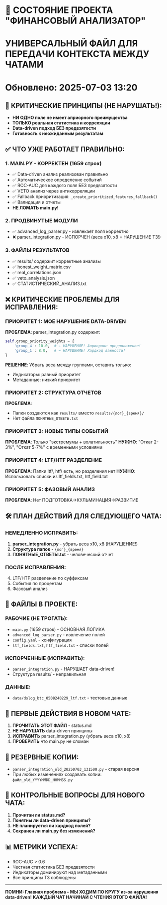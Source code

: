 # 🎯 СОСТОЯНИЕ ПРОЕКТА "ФИНАНСОВЫЙ АНАЛИЗАТОР"
# УНИВЕРСАЛЬНЫЙ ФАЙЛ ДЛЯ ПЕРЕДАЧИ КОНТЕКСТА МЕЖДУ ЧАТАМИ
# Обновлено: 2025-07-03 13:20

## 🚨 КРИТИЧЕСКИЕ ПРИНЦИПЫ (НЕ НАРУШАТЬ!):
- **НИ ОДНО поле не имеет априорного преимущества**
- **ТОЛЬКО реальная статистика и корреляции** 
- **Data-driven подход БЕЗ предвзятости**
- **Готовность к неожиданным результатам**

## ✅ ЧТО УЖЕ РАБОТАЕТ ПРАВИЛЬНО:

### 1. MAIN.PY - КОРРЕКТЕН (1659 строк)
- ✅ Data-driven анализ реализован правильно
- ✅ Автоматическое определение событий
- ✅ ROC-AUC для каждого поля БЕЗ предвзятости  
- ✅ VETO анализ через антикорреляции
- ✅ Fallback приоритизация: `_create_prioritized_features_fallback()`
- ✅ Валидация и отчеты
- **НЕ ЛОМАТЬ main.py!**

### 2. ПРОДВИНУТЫЕ МОДУЛИ
- ✅ advanced_log_parser.py - извлекает поля корректно
- ❌ parser_integration.py - ИСПОРЧЕН (веса x10, x8 = НАРУШЕНИЕ ТЗ!)

### 3. ФАЙЛЫ РЕЗУЛЬТАТОВ
- ✅ results/ содержит корректные анализы
- ✅ honest_weight_matrix.csv
- ✅ real_correlations.json  
- ✅ veto_analysis.json
- ✅ СТАТИСТИЧЕСКИЙ_АНАЛИЗ.txt

## ❌ КРИТИЧЕСКИЕ ПРОБЛЕМЫ ДЛЯ ИСПРАВЛЕНИЯ:

### ПРИОРИТЕТ 1: МОЕ НАРУШЕНИЕ DATA-DRIVEN
**ПРОБЛЕМА**: parser_integration.py содержит:
```python
self.group_priority_weights = {
    'group_4': 10.0,  # ← НАРУШЕНИЕ! Априорное предположение!
    'group_1': 8.0,   # ← НАРУШЕНИЕ! Хардкод важности!
}
```
**РЕШЕНИЕ**: Убрать веса между группами, оставить только:
- Индикаторы: равный приоритет
- Метаданные: низкий приоритет

### ПРИОРИТЕТ 2: СТРУКТУРА ОТЧЕТОВ
**ПРОБЛЕМА**: 
- Папки создаются как `results/` вместо `results/{лог}_{время}/`
- Нет файла `ПОНЯТНЫЕ_ОТВЕТЫ.txt`

### ПРИОРИТЕТ 3: НОВЫЕ ТИПЫ СОБЫТИЙ  
**ПРОБЛЕМА**: Только "экстремумы + волатильность"
**НУЖНО**: "Откат 2-3%", "Откат 5-7%" с временными условиями

### ПРИОРИТЕТ 4: LTF/HTF РАЗДЕЛЕНИЕ
**ПРОБЛЕМА**: Папки ltf/, htf/ есть, но разделения нет
**НУЖНО**: Использовать списки из ltf_fields.txt, htf_field.txt

### ПРИОРИТЕТ 5: ФАЗОВЫЙ АНАЛИЗ
**ПРОБЛЕМА**: Нет ПОДГОТОВКА→КУЛЬМИНАЦИЯ→РАЗВИТИЕ

## 🛠️ ПЛАН ДЕЙСТВИЙ ДЛЯ СЛЕДУЮЩЕГО ЧАТА:

### НЕМЕДЛЕННО ИСПРАВИТЬ:
1. **parser_integration.py** - убрать веса x10, x8 (НАРУШЕНИЕ!)
2. **Структура папок** - `{лог}_{время}`  
3. **ПОНЯТНЫЕ_ОТВЕТЫ.txt** - человеческий отчет

### ПОСЛЕ ИСПРАВЛЕНИЯ:
4. LTF/HTF разделение по суффиксам
5. События по процентам
6. Фазовый анализ

## 📂 ФАЙЛЫ В ПРОЕКТЕ:

### РАБОЧИЕ (НЕ ТРОГАТЬ):
- `main.py` (1659 строк) - ОСНОВНАЯ ЛОГИКА
- `advanced_log_parser.py` - извлечение полей  
- `config.yaml` - конфигурация
- `ltf_fields.txt`, `htf_field.txt` - списки полей

### ИСПОРЧЕННЫЕ (ИСПРАВИТЬ):
- `parser_integration.py` - НАРУШАЕТ data-driven!
- Структура results/ - неправильная

### ДАННЫЕ:
- `data/dslog_btc_0508240229_ltf.txt` - тестовые данные

## 🚨 ПЕРВЫЕ ДЕЙСТВИЯ В НОВОМ ЧАТЕ:

1. **ПРОЧИТАТЬ ЭТОТ ФАЙЛ** - status.md
2. **НЕ НАРУШАТЬ** data-driven принципы
3. **ИСПРАВИТЬ** parser_integration.py (убрать веса x10, x8)
4. **ПРОВЕРИТЬ** что main.py не сломан

## 💾 РЕЗЕРВНЫЕ КОПИИ:
- `parser_integration_old_20250703_131500.py` - старая версия
- При любых изменениях создавать копии: `файл_old_YYYYMMDD_HHMMSS.py`

## 🎯 КОНТРОЛЬНЫЕ ВОПРОСЫ ДЛЯ НОВОГО ЧАТА:

1. **Прочитан ли status.md?** 
2. **Понятны ли data-driven принципы?**
3. **НЕ планируется ли хардкод полей?**
4. **Сохранен ли main.py без изменений?**

## 📊 МЕТРИКИ УСПЕХА:
- ROC-AUC > 0.6
- Честная статистика БЕЗ предвзятости
- Индикаторы доминируют над метаданными  
- Все принципы ТЗ соблюдены

---
**ПОМНИ: Главная проблема - МЫ ХОДИМ ПО КРУГУ из-за нарушения data-driven!**
**КАЖДЫЙ ЧАТ НАЧИНАЙ С ЧТЕНИЯ ЭТОГО ФАЙЛА!**